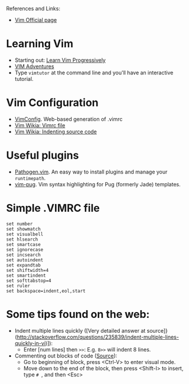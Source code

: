 References and Links:
- [Vim Official page](http://www.vim.org/)

# Learning Vim

- Starting out: [Learn Vim Progressively](http://yannesposito.com/Scratch/en/blog/Learn-Vim-Progressively/)
- [VIM Adventures](https://vim-adventures.com/)
- Type `vimtutor` at the command line and you'll have an interactive tutorial.

# Vim Configuration

- [VimConfig](http://vimconfig.com/). Web-based generation of .vimrc
- [Vim Wikia: Vimrc file](http://vim.wikia.com/wiki/Open_vimrc_file)
- [Vim Wikia: Indenting source code](http://vim.wikia.com/wiki/Indenting_source_code#Methods_for_automatic_indentation)

# Useful plugins

- [Pathogen.vim](https://github.com/tpope/vim-pathogen). An easy way to install plugins and manage your `runtimepath`.
- [vim-pug](https://github.com/digitaltoad/vim-pug). Vim syntax highlighting for Pug (formerly Jade) templates.

# Simple .VIMRC file

```
set number
set showmatch
set visualbell
set hlsearch
set smartcase
set ignorecase
set incsearch
set autoindent
set expandtab
set shiftwidth=4
set smartindent
set softtabstop=4
set ruler
set backspace=indent,eol,start
```

# Some tips found on the web:
- Indent multiple lines quickly ([Very detailed answer at source]}(http://stackoverflow.com/questions/235839/indent-multiple-lines-quickly-in-vi)]):
    - Enter [num lines] then `>>`: E.g. `8>>` will indent 8 lines.
- Commenting out blocks of code ([Source](http://stackoverflow.com/questions/2561418/how-to-comment-out-a-block-of-python-code-in-vim)):
    - Go to beginning of block, press \<Ctrl-V> to enter visual mode.
    - Move down to the end of the block, then press \<Shift-I> to insert, type `# `, and then \<Esc>
